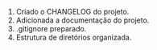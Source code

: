 1. Criado o CHANGELOG do projeto.
2. Adicionada a documentação do projeto.
3. .gitignore preparado.
4. Estrutura de diretórios organizada.
